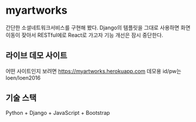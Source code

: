 # myartworks
간단한 소셜네트워크서비스를 구현해 봤다. Django의 템플릿을 그대로 사용하면 화면이동이 잦아서 RESTful에로 React로 가고자 기능 개선은 잠시 중단한다.

## 라이브 데모 사이트
어떤 사이트인지 보려면 https://myartworks.herokuapp.com
데모용 id/pw는 loen/loen2016

## 기술 스택
Python + Django + JavaScript + Bootstrap
